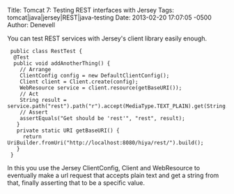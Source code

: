 Title: Tomcat 7: Testing REST interfaces with Jersey
Tags: tomcat|java|jersey|REST|java-testing
Date: 2013-02-20 17:07:05 -0500 
Author: Denevell

You can test REST services with Jersey's client library easily enough.

     public class RestTest {
      @Test
      public void addAnotherThing() {
        // Arrange
        ClientConfig config = new DefaultClientConfig();
        Client client = Client.create(config);
        WebResource service = client.resource(getBaseURI());
        // Act
        String result = service.path("rest").path("r").accept(MediaType.TEXT_PLAIN).get(String.class);
        // Assert
        assertEquals("Get should be 'rest'", "rest", result);
       }     
       private static URI getBaseURI() {
         return UriBuilder.fromUri("http://localhost:8080/hiya/rest/").build();
       }
     }

In this you use the Jersey ClientConfig, Client and WebResource to eventually make a url request that accepts plain text and get a string from that, finally asserting that to be a specific value.
